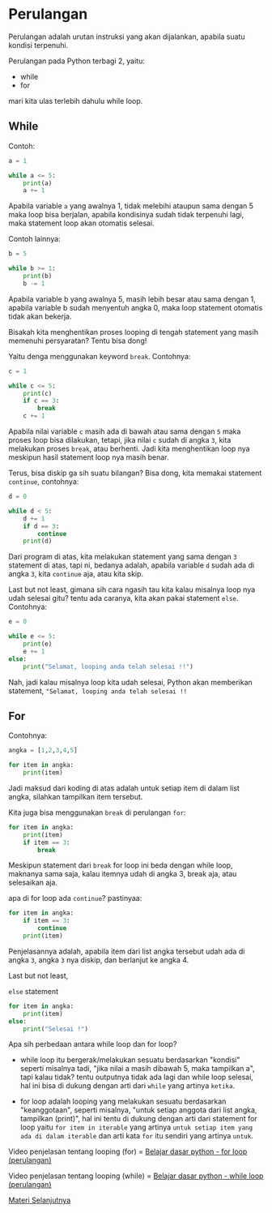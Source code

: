 # Perulangan

Perulangan adalah urutan instruksi yang akan dijalankan, apabila suatu kondisi terpenuhi.

Perulangan pada Python terbagi 2, yaitu:
- while
- for

mari kita ulas terlebih dahulu while loop.

## While

Contoh:

```python
a = 1

while a <= 5:
    print(a)
    a += 1
```

Apabila variable `a` yang awalnya 1, tidak melebihi ataupun sama dengan 5 maka loop bisa berjalan, apabila kondisinya sudah tidak terpenuhi lagi, maka statement loop akan otomatis selesai.

Contoh lainnya:

```python
b = 5

while b >= 1:
    print(b)
    b -= 1
```

Apabila variable b yang awalnya 5, masih lebih besar atau sama dengan 1, apabila variable b sudah menyentuh angka 0, maka loop statement otomatis tidak akan bekerja.

Bisakah kita menghentikan proses looping di tengah statement yang masih memenuhi persyaratan?
Tentu bisa dong!

Yaitu denga menggunakan keyword ```break```. Contohnya:

```python
c = 1

while c <= 5:
    print(c)
    if c == 3:
        break
    c += 1
```

Apabila nilai variable `c` masih ada di bawah atau sama dengan `5` maka proses loop bisa dilakukan, tetapi, jika nilai `c` sudah di angka `3`, kita melakukan proses ```break```, atau berhenti. Jadi kita menghentikan loop nya meskipun hasil statement loop nya masih benar.

Terus, bisa diskip ga sih suatu bilangan? Bisa dong, kita memakai statement ```continue```, contohnya:

```python
d = 0

while d < 5:
    d += 1
    if d == 3:
        continue
    print(d)
```

Dari program di atas, kita melakukan statement yang sama dengan `3` statement di atas, tapi ni, bedanya adalah, apabila variable `d` sudah ada di angka `3`, kita ```continue``` aja, atau kita skip.

Last but not least, gimana sih cara ngasih tau kita kalau misalnya loop nya udah selesai gitu? tentu ada caranya, kita akan pakai statement ```else```. Contohnya:

```python
e = 0

while e <= 5:
    print(e)
    e += 1
else:
    print("Selamat, looping anda telah selesai !!")
```

Nah, jadi kalau misalnya loop kita udah selesai, Python akan memberikan statement, `"Selamat, looping anda telah selesai !!`


## For

Contohnya:

```python
angka = [1,2,3,4,5]

for item in angka:
    print(item)
```

Jadi maksud dari koding di atas adalah untuk setiap item di dalam list angka, silahkan tampilkan item tersebut.

Kita juga bisa menggunakan `break` di perulangan `for`:

```python
for item in angka:
    print(item)
    if item == 3:
        break
```

Meskipun statement dari `break` for loop ini beda dengan while loop, maknanya sama saja, kalau itemnya udah di angka 3, break aja, atau selesaikan aja.

apa di for loop ada ```continue```? pastinyaa:

```python
for item in angka:
    if item == 3:
        continue
    print(item)
```

Penjelasannya adalah, apabila item dari list angka tersebut udah ada di angka `3`, angka `3` nya diskip, dan berlanjut ke angka 4.

Last but not least,

```else``` statement

```python
for item in angka:
    print(item)
else:
    print("Selesai !")
```


Apa sih perbedaan antara while loop dan for loop?

- while loop itu bergerak/melakukan sesuatu berdasarkan "kondisi" seperti misalnya tadi, "jika nilai a masih dibawah 5, maka tampilkan a", tapi kalau tidak? tentu outputnya tidak ada lagi dan while loop selesai, hal ini bisa di dukung dengan arti dari ```while``` yang artinya ```ketika```.

- for loop adalah looping yang melakukan sesuatu berdasarkan "keanggotaan", seperti misalnya, "untuk setiap anggota dari list angka, tampilkan (print)", hal ini tentu di dukung dengan arti dari statement for loop yaitu ```for item in iterable``` yang artinya ```untuk setiap item yang ada di dalam iterable``` dan arti kata ```for``` itu sendiri yang artinya ```untuk```.



Video penjelasan tentang looping (for) = [Belajar dasar python - for loop (perulangan)](https://www.youtube.com/watch?v=Z4qfMhx4XzQ&list=PLZS-MHyEIRo59lUBwU-XHH7Ymmb04ffOY&index=25)

Video penjelasan tentang looping (while) = [Belajar dasar python - while loop (perulangan)](https://www.youtube.com/watch?v=ZupffvoCChQ&list=PLZS-MHyEIRo59lUBwU-XHH7Ymmb04ffOY&index=26)

[Materi Selanjutnya](../09_fungsi)